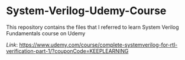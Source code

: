 # System-Verilog-Udemy-Course
This repository contains the files that I referred to learn System Verilog Fundamentals course on Udemy

_Link_: https://www.udemy.com/course/complete-systemverilog-for-rtl-verification-part-1/?couponCode=KEEPLEARNING
